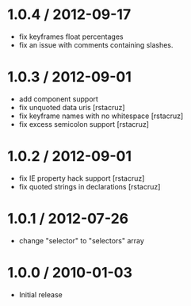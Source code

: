 # 1.0.4 / 2012-09-17

- fix keyframes float percentages
- fix an issue with comments containing slashes.

# 1.0.3 / 2012-09-01

- add component support
- fix unquoted data uris \[rstacruz\]
- fix keyframe names with no whitespace \[rstacruz\]
- fix excess semicolon support \[rstacruz\]

# 1.0.2 / 2012-09-01

- fix IE property hack support \[rstacruz\]
- fix quoted strings in declarations \[rstacruz\]

# 1.0.1 / 2012-07-26

- change \"selector\" to \"selectors\" array

# 1.0.0 / 2010-01-03

- Initial release
